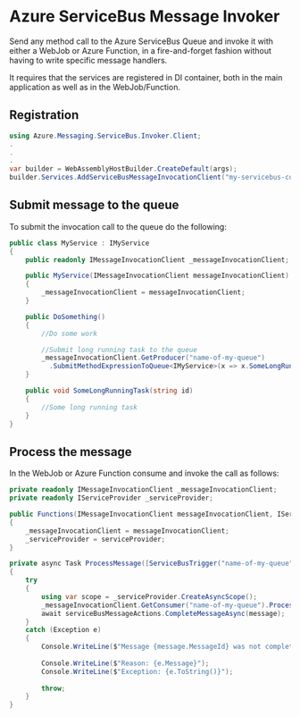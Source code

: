 # Azure ServiceBus Message Invoker

Send any method call to the Azure ServiceBus Queue and invoke it with either a WebJob or Azure Function, in a fire-and-forget fashion without having to write specific message handlers. 

It requires that the services are registered in DI container, both in the main application as well as in the WebJob/Function.

## Registration

```c#
using Azure.Messaging.ServiceBus.Invoker.Client;
.
.
.
var builder = WebAssemblyHostBuilder.CreateDefault(args);
builder.Services.AddServiceBusMessageInvocationClient("my-servicebus-connection-string");

```

## Submit message to the queue

To submit the invocation call to the queue do the following:

```c#
public class MyService : IMyService
{
    public readonly IMessageInvocationClient _messageInvocationClient;

    public MyService(IMessageInvocationClient messageInvocationClient)
    {
        _messageInvocationClient = messageInvocationClient;
    }

    public DoSomething()
    {
        //Do some work

        //Submit long running task to the queue
        _messageInvocationClient.GetProducer("name-of-my-queue")
          .SubmitMethodExpressionToQueue<IMyService>(x => x.SomeLongRunningTask("some-id", "some-id-tag"));
    }

    public void SomeLongRunningTask(string id)
    {
        //Some long running task
    }
}
```

## Process the message
In the WebJob or Azure Function consume and invoke the call as follows:

```c#
private readonly IMessageInvocationClient _messageInvocationClient;
private readonly IServiceProvider _serviceProvider;        

public Functions(IMessageInvocationClient messageInvocationClient, IServiceProvider serviceProvider)
{
    _messageInvocationClient = messageInvocationClient;
    _serviceProvider = serviceProvider;                
}

private async Task ProcessMessage([ServiceBusTrigger("name-of-my-queue")] ServiceBusReceivedMessage message, ServiceBusMessageActions messageActions)
{
    try
    {
        using var scope = _serviceProvider.CreateAsyncScope();
        _messageInvocationClient.GetConsumer("name-of-my-queue").ProcessMethodInvocation(scope.ServiceProvider, message);
        await serviceBusMessageActions.CompleteMessageAsync(message);                
    }
    catch (Exception e)
    {                
        Console.WriteLine($"Message {message.MessageId} was not completed");
        
        Console.WriteLine($"Reason: {e.Message}");
        Console.WriteLine($"Exception: {e.ToString()}");
        
        throw;
    }
}
```
